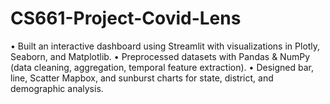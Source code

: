 # CS661-Project-Covid-Lens
• Built an interactive dashboard using Streamlit with visualizations in Plotly, Seaborn, and Matplotlib. • Preprocessed datasets with Pandas &amp; NumPy (data cleaning, aggregation, temporal feature extraction). • Designed bar, line, Scatter Mapbox, and sunburst charts for state, district, and demographic analysis.
